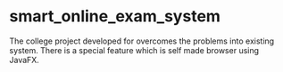 # smart_online_exam_system
The college project developed for overcomes the problems into existing system. There is a special feature which is self made browser using JavaFX. 
